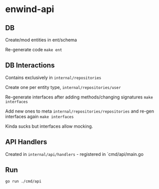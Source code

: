 # enwind-api

## DB

Create/mod entities in ent/schema

Re-generate code `make ent`

## DB Interactions

Contains exclusively in `internal/repositories`

Create one per entity type, `internal/repositories/user`

Re-generate interfaces after adding methods/changing signatures `make interfaces`

Add new ones to meta `internal/repositories/repositories` and re-gen interfaces again `make interfaces`

Kinda sucks but interfaces allow mocking.

## API Handlers
Created in `internal/api/handlers` - registered in `cmd/api/main.go

## Run

`go run ./cmd/api`
